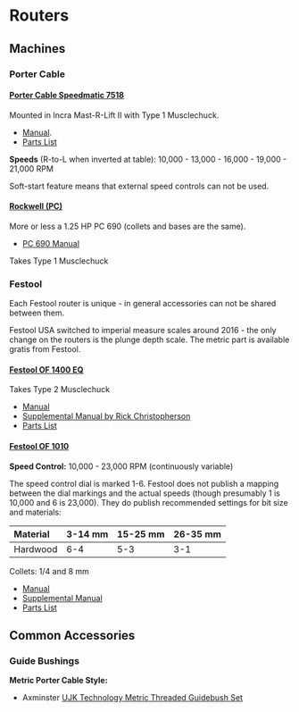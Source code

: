 # Routers

## Machines

### Porter Cable

#### [Porter Cable Speedmatic 7518](https://www.portercable.com/products/power-tools/woodworking-tools/routers/314-hp-maximum-motor-hp-fivespeed-router/7518)
Mounted in Incra Mast-R-Lift II with Type 1 Musclechuck.

  - [Manual](https://www.carid.com/images/porter-cable/items/pdf/7518-2-instruction-manual.pdf).
  - [Parts List](http://go.rockler.com/tech/RTD10000204AA.pdf)

**Speeds** (R-to-L when inverted at table): 10,000 - 13,000 - 16,000 - 19,000 - 21,000 RPM

Soft-start feature means that external speed controls can not be used.

#### [Rockwell (PC)]()  

More or less a 1.25 HP PC 690 (collets and bases are the same).

  - [PC 690 Manual]()

Takes Type 1 Musclechuck

### Festool

Each Festool router is unique - in general accessories can not be shared between them.

Festool USA switched to imperial measure scales around 2016 - the only change on the routers is the plunge depth scale. The metric part is available gratis from Festool.

#### [Festool OF 1400 EQ]()

Takes Type 2 Musclechuck

  - [Manual](https://service.festoolusa.com/media/pdf/465324_006_OF%201400_USA.pdf)
  - [Supplemental Manual by Rick Christopherson](https://service.festoolusa.com/media/pdf/OF1400_manual_usa.pdf)
  - [Parts List]()
  
#### [Festool OF 1010](https://www.festoolusa.com/products/routing/routers/574691---of-1010-eq-f-plus-usa)

**Speed Control:** 10,000 - 23,000 RPM (continuously variable)

The speed control dial is marked 1-6. Festool does not publish a mapping between the dial markings and the actual speeds (though presumably 1 is 10,000 and 6 is 23,000). They do publish recommended settings for bit size and materials:

| Material | 3-14 mm | 15-25 mm | 26-35 mm |
| :--- | --- | --- | --- |
| Hardwood | 6-4 | 5-3 | 3-1 |

Collets: 1/4 and 8 mm

  - [Manual](https://service.festoolusa.com/media/pdf/467817_003_OF%201010_USA.pdf)
  - [Supplemental Manual]()
  - [Parts List]()

## Common Accessories

### Guide Bushings

**Metric Porter Cable Style:**  
* Axminster [UJK Technology Metric Threaded Guidebush Set](https://www.axminster.co.uk/ujk-technology-metric-threaded-guidebush-set-502571)

